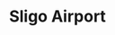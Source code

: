 ---
title: "Sligo Airport"
address: "Strandhill, Co. Sligo"
tel: "+353 (0)71 9168280"
county: "Sligo"
category: "Internal Air Services"
type: "Content"
lat: "54.26969909667969"
lng: "-8.596647262573242"
---